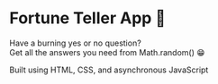 # Fortune Teller App 🎱

Have a burning yes or no question? <br>
Get all the answers you need from Math.random() 😁

Built using HTML, CSS, and asynchronous JavaScript



